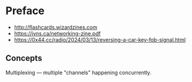 # Preface

* http://flashcards.wizardzines.com
* https://jvns.ca/networking-zine.pdf
* https://0x44.cc/radio/2024/03/13/reversing-a-car-key-fob-signal.html

## Concepts

Multiplexing — multiple "channels" happening concurrently.
